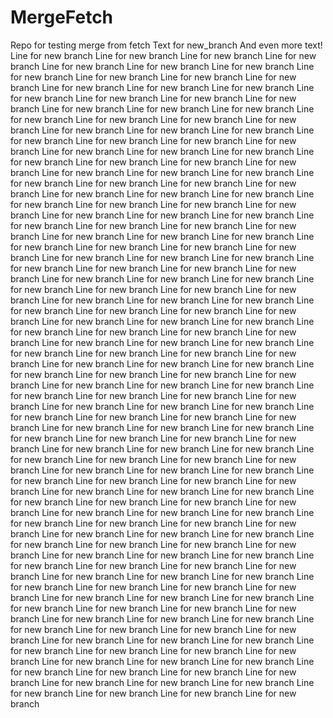 # MergeFetch
Repo for testing merge from fetch
Text for new_branch
And even more text!
Line for new branch
Line for new branch
Line for new branch
Line for new branch
Line for new branch
Line for new branch
Line for new branch
Line for new branch
Line for new branch
Line for new branch
Line for new branch
Line for new branch
Line for new branch
Line for new branch
Line for new branch
Line for new branch
Line for new branch
Line for new branch
Line for new branch
Line for new branch
Line for new branch
Line for new branch
Line for new branch
Line for new branch
Line for new branch
Line for new branch
Line for new branch
Line for new branch
Line for new branch
Line for new branch
Line for new branch
Line for new branch
Line for new branch
Line for new branch
Line for new branch
Line for new branch
Line for new branch
Line for new branch
Line for new branch
Line for new branch
Line for new branch
Line for new branch
Line for new branch
Line for new branch
Line for new branch
Line for new branch
Line for new branch
Line for new branch
Line for new branch
Line for new branch
Line for new branch
Line for new branch
Line for new branch
Line for new branch
Line for new branch
Line for new branch
Line for new branch
Line for new branch
Line for new branch
Line for new branch
Line for new branch
Line for new branch
Line for new branch
Line for new branch
Line for new branch
Line for new branch
Line for new branch
Line for new branch
Line for new branch
Line for new branch
Line for new branch
Line for new branch
Line for new branch
Line for new branch
Line for new branch
Line for new branch
Line for new branch
Line for new branch
Line for new branch
Line for new branch
Line for new branch
Line for new branch
Line for new branch
Line for new branch
Line for new branch
Line for new branch
Line for new branch
Line for new branch
Line for new branch
Line for new branch
Line for new branch
Line for new branch
Line for new branch
Line for new branch
Line for new branch
Line for new branch
Line for new branch
Line for new branch
Line for new branch
Line for new branch
Line for new branch
Line for new branch
Line for new branch
Line for new branch
Line for new branch
Line for new branch
Line for new branch
Line for new branch
Line for new branch
Line for new branch
Line for new branch
Line for new branch
Line for new branch
Line for new branch
Line for new branch
Line for new branch
Line for new branch
Line for new branch
Line for new branch
Line for new branch
Line for new branch
Line for new branch
Line for new branch
Line for new branch
Line for new branch
Line for new branch
Line for new branch
Line for new branch
Line for new branch
Line for new branch
Line for new branch
Line for new branch
Line for new branch
Line for new branch
Line for new branch
Line for new branch
Line for new branch
Line for new branch
Line for new branch
Line for new branch
Line for new branch
Line for new branch
Line for new branch
Line for new branch
Line for new branch
Line for new branch
Line for new branch
Line for new branch
Line for new branch
Line for new branch
Line for new branch
Line for new branch
Line for new branch
Line for new branch
Line for new branch
Line for new branch
Line for new branch
Line for new branch
Line for new branch
Line for new branch
Line for new branch
Line for new branch
Line for new branch
Line for new branch
Line for new branch
Line for new branch
Line for new branch
Line for new branch
Line for new branch
Line for new branch
Line for new branch
Line for new branch
Line for new branch
Line for new branch
Line for new branch
Line for new branch
Line for new branch
Line for new branch
Line for new branch
Line for new branch
Line for new branch
Line for new branch
Line for new branch
Line for new branch
Line for new branch
Line for new branch
Line for new branch
Line for new branch
Line for new branch
Line for new branch
Line for new branch
Line for new branch
Line for new branch
Line for new branch
Line for new branch
Line for new branch
Line for new branch
Line for new branch
Line for new branch
Line for new branch
Line for new branch
Line for new branch
Line for new branch
Line for new branch
Line for new branch
Line for new branch
Line for new branch
Line for new branch
Line for new branch
Line for new branch
Line for new branch
Line for new branch
Line for new branch
Line for new branch
